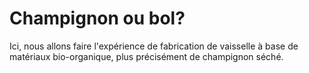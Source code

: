 # Champignon ou bol?
 Ici, nous allons faire l'expérience de fabrication de vaisselle à base de matériaux bio-organique, plus précisément de champignon séché. 
